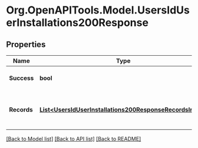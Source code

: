 # Org.OpenAPITools.Model.UsersIdUserInstallations200Response

## Properties

Name | Type | Description | Notes
------------ | ------------- | ------------- | -------------
**Success** | **bool** | True if the request was successful. | 
**Records** | [**List&lt;UsersIdUserInstallations200ResponseRecordsInner&gt;**](UsersIdUserInstallations200ResponseRecordsInner.md) | The retrieved installations, empty if none. | 

[[Back to Model list]](../../README.md#documentation-for-models) [[Back to API list]](../../README.md#documentation-for-api-endpoints) [[Back to README]](../../README.md)

